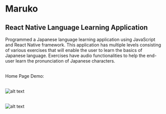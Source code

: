 # Maruko
## React Native Language Learning Application

Programmed a Japanese language learning application using JavaScript and React Native framework. This application has multiple levels consisting of various exercises that will enable the user to learn the basics of Japanese language. Exercises have audio functionalities to help the end-user learn the pronunciation of Japanese characters.  

</BR>Home Page Demo:


</BR>![alt text](https://i.ibb.co/tqsVs7y/Language-Learning-App.png) 


</BR>![alt text](https://i.ibb.co/jTSdmb5/App4.png)

